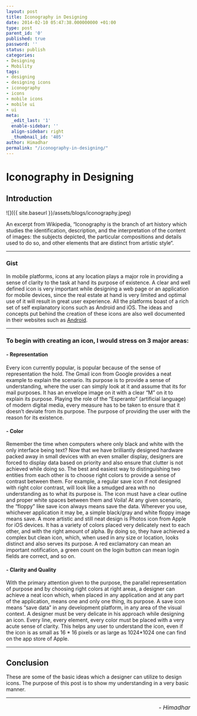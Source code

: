 ```yaml
---
layout: post
title: Iconography in Designing
date: 2014-02-10 05:47:38.000000000 +01:00
type: post
parent_id: '0'
published: true
password: ''
status: publish
categories:
- Designing
- Mobility
tags:
- designing
- designing icons
- iconography
- icons
- mobile icons
- mobile ui
- ui
meta:
  _edit_last: '1'
  enable-sidebar: ''
  align-sidebar: right
  _thumbnail_id: '405'
author: Himadhar
permalink: "/iconography-in-designing/"
---
```


# Iconography in Designing

## Introduction

![]({{ site.baseurl }}/assets/blogs/iconography.jpeg)

An excerpt from Wikipedia, “Iconography is the branch of art history which studies the identification, description, and the interpretation of the content of images: the subjects depicted, the particular compositions and details used to do so, and other elements that are distinct from artistic style“.

---

### Gist

In mobile platforms, icons at any location plays a major role in providing a sense of clarity to the task at hand its purpose of existence. A clear and well defined icon is very important while designing a web page or an application for mobile devices, since the real estate at hand is very limited and optimal use of it will result in great user experience.
All the platforms boast of a rich set of self explanatory icons such as Android and iOS. The ideas and concepts put behind the creation of these icons are also well documented in their websites such as [Android](https://m2.material.io/guidelines/style/icons.html).

---

### To begin with creating an icon, I would stress on 3 major areas:

#### - **Representation**
Every icon currently popular, is popular because of the sense of representation the hold. The Gmail icon from Google provides a neat example to explain the scenario. Its purpose is to provide a sense of understanding, where the user can simply look at it and assume that its for mail purposes. It has an envelope image on it with a clear “M” on it to explain its purpose. Playing the role of the “Esperanto” (artificial language) of modern digital media, every measure has to be taken to ensure that it doesn’t deviate from its purpose. The purpose of providing the user with the reason for its existence.

#### - **Color**
Remember the time when computers where only black and white with the only interface being text? Now that we have brilliantly designed hardware packed away in small devices with an even smaller display, designers are forced to display data based on priority and also ensure that clutter is not achieved while doing so. The best and easiest way to distinguishing two entities from each other is to choose right colors to provide a sense of contrast between them. For example, a regular save icon if not designed with right color contrast, will look like a smudged area with no understanding as to what its purpose is. The icon must have a clear outline and proper white spaces between them and Voila! At any given scenario, the “floppy” like save icon always means save the data. Wherever you use, whichever application it may be, a simple black/gray and white floppy image means save. A more artistic and still neat design is Photos icon from Apple for iOS devices. It has a variety of colors placed very delicately next to each other, and with the right amount of alpha. By doing so, they have achieved a complex but clean icon, which, when used in any size or location, looks distinct and also serves its purpose. A red exclamatory can mean an important notification, a green count on the login button can mean login fields are correct, and so on.

#### - **Clarity and Quality**
With the primary attention given to the purpose, the parallel representation of purpose and by choosing right colors at right areas, a designer can achieve a neat icon which, when placed in any application and at any part of the application, means one and only one thing, its purpose. A save icon means “save data” in any development platform, in any area of the visual context. A designer must be very delicate in his approach while designing an icon. Every line, every element, every color must be placed with a very acute sense of clarity. This helps any user to understand the icon, even if the icon is as small as 16 * 16 pixels or as large as 1024*1024 one can find on the app store of Apple.

---

## Conclusion

These are some of the basic ideas which a designer can utilize to design icons. The purpose of this post is to show my understanding in a very basic manner. 

---

<h6 style="text-align: right;font-size: 1rem;margin-top: 16px;">
- Himadhar
</h6>
